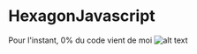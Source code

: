 # HexagonJavascript
Pour l'instant, 0% du code vient de moi ![alt text]([http://url/to/img.png](https://github.com/Booshi7/HexagonJavascript/blob/main/macron.png?raw=true))
